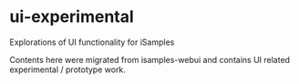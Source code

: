 # ui-experimental

Explorations of UI functionality for iSamples

Contents here were migrated from isamples-webui and contains UI related experimental / prototype work.
